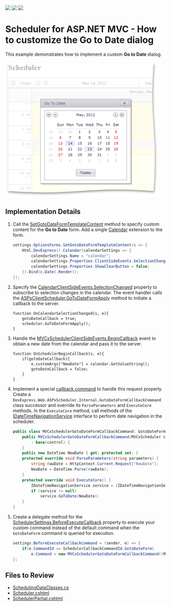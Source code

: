 <!-- default badges list -->
![](https://img.shields.io/endpoint?url=https://codecentral.devexpress.com/api/v1/VersionRange/128553488/14.1.6%2B)
[![](https://img.shields.io/badge/Open_in_DevExpress_Support_Center-FF7200?style=flat-square&logo=DevExpress&logoColor=white)](https://supportcenter.devexpress.com/ticket/details/E4015)
[![](https://img.shields.io/badge/📖_How_to_use_DevExpress_Examples-e9f6fc?style=flat-square)](https://docs.devexpress.com/GeneralInformation/403183)
<!-- default badges end -->

# Scheduler for ASP.NET MVC - How to customize the Go to Date dialog

This example demonstrates how to implement a custom **Go to Date** dialog.

![](scheduler-custom-go-to-date-form.png)

## Implementation Details

1. Call the [SetGotoDateFormTemplateContent](https://docs.devexpress.com/AspNetMvc/DevExpress.Web.Mvc.MVCxSchedulerOptionsForms.SetGotoDateFormTemplateContent(System.Action-DevExpress.Web.ASPxScheduler.GotoDateFormTemplateContainer-)) method to specify custom content for the **Go to Date** form. Add a single [Calendar](https://docs.devexpress.com/AspNetMvc/8981/components/data-editors-extensions/calendar) extension to the form.

    ```csharp
    settings.OptionsForms.SetGotoDateFormTemplateContent(c => {
        Html.DevExpress().Calendar(calendarSettings => {
            calendarSettings.Name = "calendar";
            calendarSettings.Properties.ClientSideEvents.SelectionChanged = "OnCalendarSelectionChanged";
            calendarSettings.Properties.ShowClearButton = false;
        }).Bind(c.Date).Render();
    });
    ```

2. Specify the [CalendarClientSideEvents.SelectionChanged](https://docs.devexpress.com/AspNet/DevExpress.Web.CalendarClientSideEvents.SelectionChanged) property to subscribe to selection changes in the calendar. The event handler calls the [ASPxClientScheduler.GoToDateFormApply](https://docs.devexpress.com/AspNet/js-ASPxClientScheduler.GoToDateFormApply) method to initiate a callback to the server.

    ```jscript
    function OnCalendarSelectionChanged(s, e){
        gotoDateCallback = true;
        scheduler.GoToDateFormApply();
    }
    ```

3. Handle the [MVCxSchedulerClientSideEvents.BeginCallback](https://docs.devexpress.com/AspNet/DevExpress.Web.CallbackClientSideEventsBase.BeginCallback) event to obtain a new date from the calendar and pass it to the server.

    ```jscript
    function OnSchedulerBeginCallback(s, e){
        if(gotoDateCallback){
            e.customArgs["NewDate"] = calendar.GetValueString();
            gotoDateCallback = false;
        }
    }
    ```

4. Implement a special [callback command](https://docs.devexpress.com/AspNet/5462/components/scheduler/concepts/callback-commands) to handle this request properly. Create a `DevExpress.Web.ASPxScheduler.Internal.GotoDateFormCallbackCommand` class successor and override its `ParseParameters` and `ExecuteCore` methods. In the `ExecuteCore` method, call methods of the [IDateTimeNavigationService](https://docs.devexpress.com/CoreLibraries/DevExpress.XtraScheduler.Services.IDateTimeNavigationService) interface to perform date navigation in the scheduler.
  
    ```csharp
    public class MVCxSchedulerGotoDateFormCallbackCommand: GotoDateFormCallbackCommand {
        public MVCxSchedulerGotoDateFormCallbackCommand(MVCxScheduler control)
            : base(control) {
        }
        public new DateTime NewDate { get; protected set; }
        protected override void ParseParameters(string parameters) {
            string rawDate = HttpContext.Current.Request["NewDate"];
            NewDate = DateTime.Parse(rawDate);
        }
        protected override void ExecuteCore() {
            IDateTimeNavigationService service = (IDateTimeNavigationService)Control.GetService(typeof(IDateTimeNavigationService));
            if (service != null)
                service.GoToDate(NewDate);
        }
    }
    ```

5. Create a delegate method for the [SchedulerSettings.BeforeExecuteCallback](https://docs.devexpress.com/AspNetMvc/DevExpress.Web.Mvc.SchedulerSettings.BeforeExecuteCallbackCommand) property to execute your custom command instead of the default command when the `GotoDateForm` command is queried for execution.

    ```csharp
    settings.BeforeExecuteCallbackCommand = (sender, e) => {
        if(e.CommandId == SchedulerCallbackCommandId.GotoDateForm)
            e.Command = new MVCxSchedulerGotoDateFormCallbackCommand((MVCxScheduler)sender);
    };
    ```

## Files to Review

* [SchedulingDataClasses.cs](./CS/Scheduler.CustomizationGotoDateForm/Models/SchedulingDataClasses.cs)
* [Scheduler.cshtml](./CS/Scheduler.CustomizationGotoDateForm/Views/Scheduler/Scheduler.cshtml)
* [SchedulerPartial.cshtml](./CS/Scheduler.CustomizationGotoDateForm/Views/Scheduler/SchedulerPartial.cshtml)
